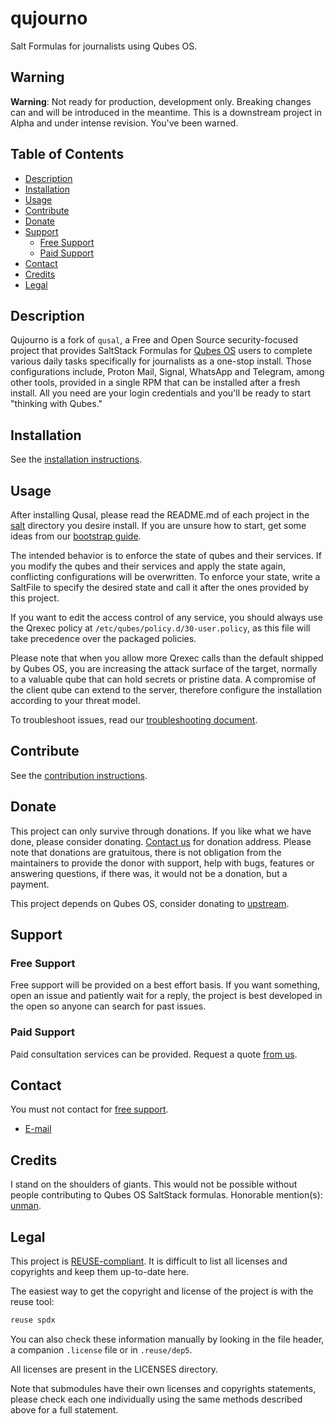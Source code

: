# qujourno

Salt Formulas for journalists using Qubes OS.

## Warning

**Warning**: Not ready for production, development only. Breaking changes can
and will be introduced in the meantime. This is a downstream project in Alpha and under intense revision. You've been warned.

## Table of Contents

*   [Description](#description)
*   [Installation](#installation)
*   [Usage](#usage)
*   [Contribute](#contribute)
*   [Donate](#donate)
*   [Support](#support)
    *   [Free Support](#free-support)
    *   [Paid Support](#paid-support)
*   [Contact](#contact)
*   [Credits](#credits)
*   [Legal](#legal)

## Description

Qujourno is a fork of `qusal`, a Free and Open Source security-focused project that provides
SaltStack Formulas for [Qubes OS](https://www.qubes-os.org) users to complete
various daily tasks specifically for journalists as a one-stop install. Those configurations include, Proton Mail, Signal, WhatsApp and Telegram, among other tools, provided in a single RPM that can be installed after a fresh install. All you need are your login credentials and you'll be ready to start "thinking with Qubes."

## Installation

See the [installation instructions](docs/INSTALL.md).

## Usage

After installing Qusal, please read the README.md of each project in the
[salt](salt/) directory you desire install. If you are unsure how to start,
get some ideas from our [bootstrap guide](docs/BOOTSTRAP.md).

The intended behavior is to enforce the state of qubes and their services. If
you modify the qubes and their services and apply the state again, conflicting
configurations will be overwritten. To enforce your state, write a SaltFile to
specify the desired state and call it after the ones provided by this project.

If you want to edit the access control of any service, you
should always use the Qrexec policy at `/etc/qubes/policy.d/30-user.policy`,
as this file will take precedence over the packaged policies.

Please note that when you allow more Qrexec calls than the default shipped by
Qubes OS, you are increasing the attack surface of the target, normally to a
valuable qube that can hold secrets or pristine data. A compromise of the
client qube can extend to the server, therefore configure the installation
according to your threat model.

To troubleshoot issues, read our
[troubleshooting document](docs/TROUBLESHOOT.md).

## Contribute

See the [contribution instructions](docs/CONTRIBUTE.md).

## Donate

This project can only survive through donations. If you like what we have
done, please consider donating. [Contact us](#contact) for donation address.
Please note that donations are gratuitous, there is not obligation from the
maintainers to provide the donor with support, help with bugs, features or
answering questions, if there was, it would not be a donation, but a payment.

This project depends on Qubes OS, consider donating to
[upstream](https://qubes-os.org/donate/).

## Support

### Free Support

Free support will be provided on a best effort basis. If you want something,
open an issue and patiently wait for a reply, the project is best developed in
the open so anyone can search for past issues.

### Paid Support

Paid consultation services can be provided. Request a quote
[from us](#contact).

## Contact

You must not contact for [free support](#free-support).

*   [E-mail](https://github.com/ben-grande/ben-grande)

## Credits

I stand on the shoulders of giants. This would not be possible without people
contributing to Qubes OS SaltStack formulas. Honorable mention(s):
[unman](https://github.com/unman).

## Legal

This project is [REUSE-compliant](https://reuse.software). It is difficult to
list all licenses and copyrights and keep them up-to-date here.

The easiest way to get the copyright and license of the project is with the
reuse tool:

```sh
reuse spdx
```

You can also check these information manually by looking in the file header,
a companion `.license` file or in `.reuse/dep5`.

All licenses are present in the LICENSES directory.

Note that submodules have their own licenses and copyrights statements, please
check each one individually using the same methods described above for a full
statement.
